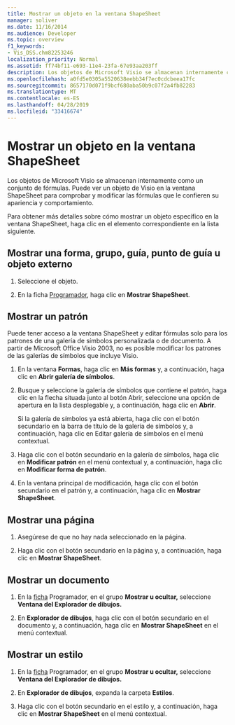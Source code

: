 ```yaml
---
title: Mostrar un objeto en la ventana ShapeSheet
manager: soliver
ms.date: 11/16/2014
ms.audience: Developer
ms.topic: overview
f1_keywords:
- Vis_DSS.chm82253246
localization_priority: Normal
ms.assetid: ff74bf11-e693-11e4-23fa-67e93aa203ff
description: Los objetos de Microsoft Visio se almacenan internamente como un conjunto de fórmulas. Puede ver un objeto de Visio en la ventana ShapeSheet para comprobar y modificar las fórmulas que le confieren su apariencia y comportamiento.
ms.openlocfilehash: a0fd5e0305a5520638eebb34f7ec0cdcbeea17fc
ms.sourcegitcommit: 8657170d071f9bcf680aba50b9c07f2a4fb82283
ms.translationtype: MT
ms.contentlocale: es-ES
ms.lasthandoff: 04/28/2019
ms.locfileid: "33416674"
---
```

# <a name="show-an-object-in-the-shapesheet-window"></a>Mostrar un objeto en la ventana ShapeSheet

Los objetos de Microsoft Visio se almacenan internamente como un conjunto de fórmulas. Puede ver un objeto de Visio en la ventana ShapeSheet para comprobar y modificar las fórmulas que le confieren su apariencia y comportamiento.
  
Para obtener más detalles sobre cómo mostrar un objeto específico en la ventana ShapeSheet, haga clic en el elemento correspondiente en la lista siguiente.
  
## <a name="show-a-shape-group-guide-guide-point-or-foreign-object"></a>Mostrar una forma, grupo, guía, punto de guía u objeto externo

1. Seleccione el objeto.
    
2. En la ficha [Programador](run-in-developer-mode-display-the-developer-tab.md), haga clic en **Mostrar ShapeSheet**.
    
## <a name="show-a-master"></a>Mostrar un patrón

Puede tener acceso a la ventana ShapeSheet y editar fórmulas solo para los patrones de una galería de símbolos personalizada o de documento. A partir de Microsoft Office Visio 2003, no es posible modificar los patrones de las galerías de símbolos que incluye Visio.
  
1. En la ventana **Formas**, haga clic en **Más formas** y, a continuación, haga clic en **Abrir galería de símbolos**.
    
2. Busque y seleccione la galería de símbolos que contiene  el patrón, haga clic en la flecha situada junto al botón Abrir, seleccione una opción de apertura en la lista desplegable y, a continuación, haga clic en **Abrir**. 
    
    Si la galería de símbolos ya está abierta, haga clic con  el botón secundario en la barra de título de la galería de símbolos y, a continuación, haga clic en Editar galería de símbolos en el menú contextual. 
    
3. Haga clic con el botón secundario en la galería de símbolos, haga clic en **Modificar patrón** en el menú contextual y, a continuación, haga clic en **Modificar forma de patrón**.
    
4. En la ventana principal de modificación, haga clic con el botón secundario en el patrón y, a continuación, haga clic en **Mostrar ShapeSheet**.
    
## <a name="show-a-page"></a>Mostrar una página

1. Asegúrese de que no hay nada seleccionado en la página.
    
2. Haga clic con el botón secundario en la página y, a continuación, haga clic en **Mostrar ShapeSheet**.
    
## <a name="show-a-document"></a>Mostrar un documento

1. En la [ficha](run-in-developer-mode-display-the-developer-tab.md) Programador, en el grupo **Mostrar u ocultar,** seleccione **Ventana del Explorador de dibujos.**
    
2. En **Explorador de dibujos**, haga clic con el botón secundario en el documento y, a continuación, haga clic en **Mostrar ShapeSheet** en el menú contextual. 
    
## <a name="show-a-style"></a>Mostrar un estilo

1. En la [ficha](run-in-developer-mode-display-the-developer-tab.md) Programador, en el grupo **Mostrar u ocultar,** seleccione **Ventana del Explorador de dibujos.**
    
2. En **Explorador de dibujos**, expanda la carpeta **Estilos**. 
    
3. Haga clic con el botón secundario en el estilo y, a continuación, haga clic en **Mostrar ShapeSheet** en el menú contextual. 
    

